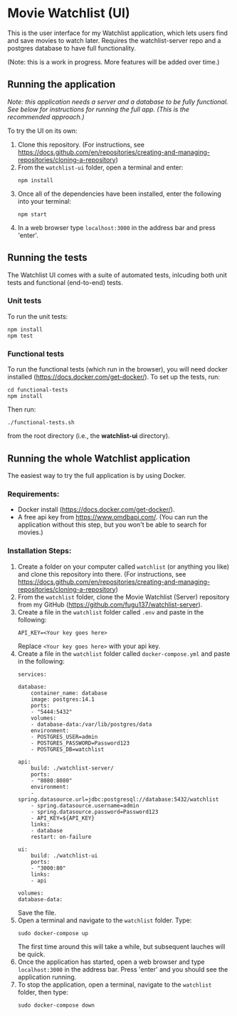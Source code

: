 # Movie Watchlist (UI)
This is the user interface for my Watchlist application, which lets users find and save movies to watch later. Requires the watchlist-server repo and a postgres database to have full functionality.

(Note: this is a work in progress. More features will be added over time.)

## Running the application
*Note: this application needs a server and a database to be fully functional. See below for instructions for running the full app. (This is the recommended approach.)*

To try the UI on its own:

1. Clone this repository. (For instructions, see https://docs.github.com/en/repositories/creating-and-managing-repositories/cloning-a-repository)
2. From the `watchlist-ui` folder, open a terminal and enter:
    ```
    npm install
    ```
3. Once all of the dependencies have been installed, enter the following into your terminal:
    ```
    npm start
    ```
4. In a web browser type `localhost:3000` in the address bar and press 'enter'. 

## Running the tests
The Watchlist UI comes with a suite of automated tests, inlcuding both unit tests and functional (end-to-end) tests.

### Unit tests
To run the unit tests:
```
npm install
npm test
```
### Functional tests
To run the functional tests (which run in the browser), you will need docker installed (https://docs.docker.com/get-docker/). 
To set up the tests, run:
```
cd functional-tests
npm install
```
Then run:
```
./functional-tests.sh
```
from the root directory (i.e., the **watchlist-ui** directory).


## Running the whole Watchlist application
The easiest way to try the full application is by using Docker.

### Requirements:
- Docker install (https://docs.docker.com/get-docker/).
- A free api key from  https://www.omdbapi.com/. (You can run the application without this step, but you won't be able to search for movies.)

### Installation Steps:
1. Create a folder on your computer called `watchlist` (or anything you like) and clone this repository into there. (For instructions, see https://docs.github.com/en/repositories/creating-and-managing-repositories/cloning-a-repository)
2. From the `watchlist` folder, clone the Movie Watchlist (Server) repository from my GitHub (https://github.com/fugu137/watchlist-server).
3. Create a file in the `watchlist` folder called `.env` and paste in the following:
    ```
    API_KEY=<Your key goes here>
    ```
    Replace `<Your key goes here>` with your api key.
4. Create a file in the `watchlist` folder called `docker-compose.yml` and paste in the following:
    ```
    services:

    database:
        container_name: database
        image: postgres:14.1
        ports:
        - "5444:5432"
        volumes:
        - database-data:/var/lib/postgres/data
        environment:
        - POSTGRES_USER=admin
        - POSTGRES_PASSWORD=Password123
        - POSTGRES_DB=watchlist

    api:
        build: ./watchlist-server/
        ports:
        - "8080:8080"
        environment:
        - spring.datasource.url=jdbc:postgresql://database:5432/watchlist
        - spring.datasource.username=admin
        - spring.datasource.password=Password123 
        - API_KEY=${API_KEY}
        links:
        - database
        restart: on-failure

    ui: 
        build: ./watchlist-ui
        ports: 
        - "3000:80"
        links:
        - api

    volumes:
    database-data:
    ```
    Save the file.
5. Open a terminal and navigate to the `watchlist` folder. Type:
    ```
    sudo docker-compose up
    ```
    The first time around this will take a while, but subsequent lauches will be quick.
6. Once the application has started, open a web browser and type `localhost:3000` in the address bar. Press 'enter' and you should see the application running.
7. To stop the application, open a terminal, navigate to the `watchlist` folder, then type:
    ```
    sudo docker-compose down
    ```

